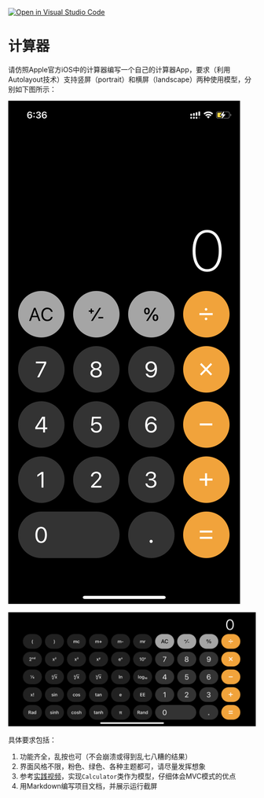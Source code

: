 [![Open in Visual Studio Code](https://classroom.github.com/assets/open-in-vscode-f059dc9a6f8d3a56e377f745f24479a46679e63a5d9fe6f495e02850cd0d8118.svg)](https://classroom.github.com/online_ide?assignment_repo_id=5837133&assignment_repo_type=AssignmentRepo)
# 计算器

请仿照Apple官方iOS中的计算器编写一个自己的计算器App，要求（利用Autolayout技术）支持竖屏（portrait）和横屏（landscape）两种使用模型，分别如下图所示：

![竖屏](https://raw.githubusercontent.com/iwork-2021/iw01/master/images/portrait.png)

![横屏](https://raw.githubusercontent.com/iwork-2021/iw01/master/images/landscape.png)

具体要求包括：

1. 功能齐全，乱按也可（不会崩溃或得到乱七八糟的结果）
2. 界面风格不限，粉色、绿色、各种主题都可，请尽量发挥想象
3. 参考[实践视频](https://www.bilibili.com/video/BV1Yr4y1c7HW)，实现`Calculator`类作为模型，仔细体会MVC模式的优点
4. 用Markdown编写项目文档，并展示运行截屏

